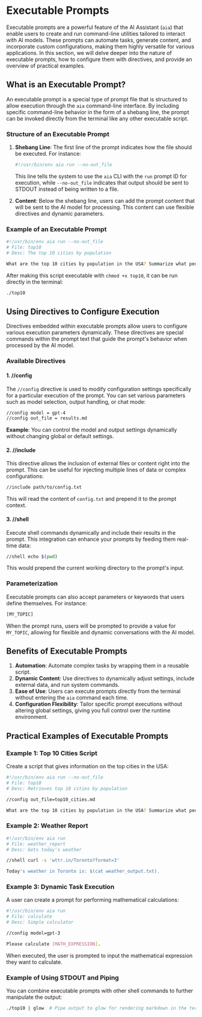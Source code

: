 # Executable Prompts

Executable prompts are a powerful feature of the AI Assistant (`aia`) that enable users to create and run command-line utilities tailored to interact with AI models. These prompts can automate tasks, generate content, and incorporate custom configurations, making them highly versatile for various applications. In this section, we will delve deeper into the nature of executable prompts, how to configure them with directives, and provide an overview of practical examples.

## What is an Executable Prompt?

An executable prompt is a special type of prompt file that is structured to allow execution through the `aia` command-line interface. By including specific command-line behavior in the form of a shebang line, the prompt can be invoked directly from the terminal like any other executable script.

### Structure of an Executable Prompt

1. **Shebang Line**: The first line of the prompt indicates how the file should be executed. For instance:
   ```bash
   #!/usr/bin/env aia run --no-out_file
   ```

   This line tells the system to use the `aia` CLI with the `run` prompt ID for execution, while `--no-out_file` indicates that output should be sent to STDOUT instead of being written to a file.

2. **Content**: Below the shebang line, users can add the prompt content that will be sent to the AI model for processing. This content can use flexible directives and dynamic parameters.

### Example of an Executable Prompt

```bash
#!/usr/bin/env aia run --no-out_file
# File: top10
# Desc: The top 10 cities by population

What are the top 10 cities by population in the USA? Summarize what people like about living in each city. Include an average cost of living and links to the respective Wikipedia pages. Format your response as a markdown document.
```

After making this script executable with `chmod +x top10`, it can be run directly in the terminal:

```bash
./top10
```

## Using Directives to Configure Execution

Directives embedded within executable prompts allow users to configure various execution parameters dynamically. These directives are special commands within the prompt text that guide the prompt's behavior when processed by the AI model.

### Available Directives

#### 1. **//config**

The `//config` directive is used to modify configuration settings specifically for a particular execution of the prompt. You can set various parameters such as model selection, output handling, or chat mode:

```bash
//config model = gpt-4
//config out_file = results.md
```

**Example**: You can control the model and output settings dynamically without changing global or default settings.

#### 2. **//include**

This directive allows the inclusion of external files or content right into the prompt. This can be useful for injecting multiple lines of data or complex configurations:

```bash
//include path/to/config.txt
```

This will read the content of `config.txt` and prepend it to the prompt context.

#### 3. **//shell**

Execute shell commands dynamically and include their results in the prompt. This integration can enhance your prompts by feeding them real-time data:

```bash
//shell echo $(pwd)
```

This would prepend the current working directory to the prompt's input.

### Parameterization

Executable prompts can also accept parameters or keywords that users define themselves. For instance:

```bash
[MY_TOPIC]
```

When the prompt runs, users will be prompted to provide a value for `MY_TOPIC`, allowing for flexible and dynamic conversations with the AI model.

## Benefits of Executable Prompts

1. **Automation**: Automate complex tasks by wrapping them in a reusable script.
2. **Dynamic Content**: Use directives to dynamically adjust settings, include external data, and run system commands.
3. **Ease of Use**: Users can execute prompts directly from the terminal without entering the `aia` command each time.
4. **Configuration Flexibility**: Tailor specific prompt executions without altering global settings, giving you full control over the runtime environment.

## Practical Examples of Executable Prompts

### Example 1: Top 10 Cities Script

Create a script that gives information on the top cities in the USA:

```bash
#!/usr/bin/env aia run --no-out_file
# File: top10
# Desc: Retrieves top 10 cities by population

//config out_file=top10_cities.md

What are the top 10 cities by population in the USA? Summarize what people like about living in each city and include links to their respective Wikipedia pages.
```

### Example 2: Weather Report

```bash
#!/usr/bin/env aia run
# File: weather_report
# Desc: Gets today's weather

//shell curl -s 'wttr.in/Toronto?format=3'

Today's weather in Toronto is: $(cat weather_output.txt).
```

### Example 3: Dynamic Task Execution

A user can create a prompt for performing mathematical calculations:

```bash
#!/usr/bin/env aia run
# File: calculate
# Desc: Simple calculator

//config model=gpt-3

Please calculate [MATH_EXPRESSION].
```

When executed, the user is prompted to input the mathematical expression they want to calculate.

### Example of Using STDOUT and Piping

You can combine executable prompts with other shell commands to further manipulate the output:

```bash
./top10 | glow  # Pipe output to glow for rendering markdown in the terminal
```
